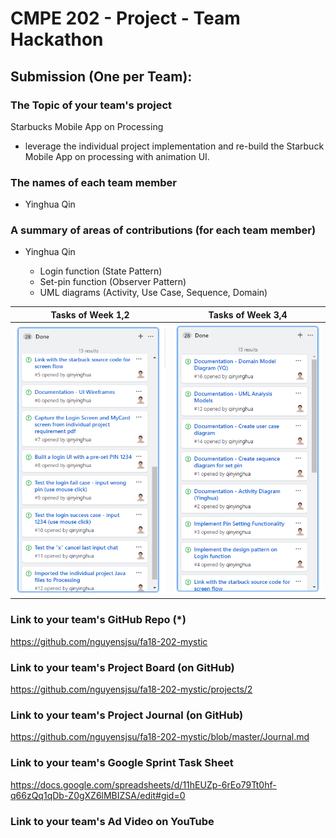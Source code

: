 # CMPE 202 - Project - Team Hackathon

## Submission (One per Team):

### The Topic of your team's project

Starbucks Mobile App on Processing

- leverage the individual project implementation and re-build the Starbuck Mobile App on processing with animation UI.

### The names of each team member
- Yinghua Qin


### A summary of areas of contributions (for each team member)
- Yinghua Qin

  - Login function  (State Pattern)
  - Set-pin function  (Observer Pattern)
  - UML diagrams (Activity, Use Case, Sequence, Domain)

Tasks of Week 1,2          |  Tasks of Week 3,4
:-------------------------:|:-------------------------:
![](./readme.assets/1543351854269.png)  |  ![](./readme.assets/1543351793435.png)


### Link to your team's GitHub Repo (*)

https://github.com/nguyensjsu/fa18-202-mystic

### Link to your team's Project Board (on GitHub)

https://github.com/nguyensjsu/fa18-202-mystic/projects/2

### Link to your team's Project Journal (on GitHub)

https://github.com/nguyensjsu/fa18-202-mystic/blob/master/Journal.md

### Link to your team's Google Sprint Task Sheet
https://docs.google.com/spreadsheets/d/11hEUZp-6rEo79Tt0hf-q66zQq1qDb-Z0gXZ6lMBIZSA/edit#gid=0


### Link to your team's Ad Video on YouTube

<To be added>
